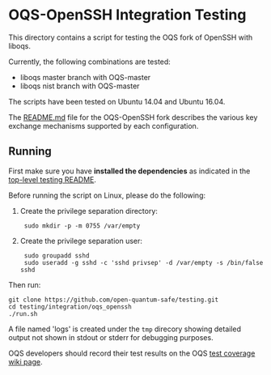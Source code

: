 OQS-OpenSSH Integration Testing
===============================

This directory contains a script for testing the OQS fork of OpenSSH with liboqs.

Currently, the following combinations are tested:

- liboqs master branch with OQS-master
- liboqs nist branch with OQS-master

The scripts have been tested on Ubuntu 14.04 and Ubuntu 16.04.  

The [README.md](https://github.com/open-quantum-safe/openssh-portable/blob/OQS-master/README.md) file for the OQS-OpenSSH fork describes the various key exchange mechanisms supported by each configuration.

Running
-------

First make sure you have **installed the dependencies** as indicated in the [top-level testing README](https://github.com/open-quantum-safe/testing/blob/master/README.md).

Before running the script on Linux, please do the following:

1. Create the privilege separation directory:

		sudo mkdir -p -m 0755 /var/empty

2. Create the privilege separation user:

		sudo groupadd sshd
		sudo useradd -g sshd -c 'sshd privsep' -d /var/empty -s /bin/false sshd

Then run:

	git clone https://github.com/open-quantum-safe/testing.git
	cd testing/integration/oqs_openssh
	./run.sh

A file named 'logs' is created under the `tmp` direcory showing detailed output not shown in stdout or stderr for debugging purposes.  

OQS developers should record their test results on the OQS [test coverage wiki page](https://github.com/open-quantum-safe/testing/wiki/Configurations-test-coverage).
